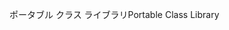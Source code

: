 <span data-ttu-id="ae325-101">ポータブル クラス ライブラリ</span><span class="sxs-lookup"><span data-stu-id="ae325-101">Portable Class Library</span></span>